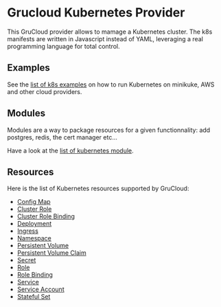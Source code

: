 # Grucloud Kubernetes Provider

This GruCloud provider allows to mamage a Kubernetes cluster. The k8s manifests are written in Javascript instead of YAML, leveraging a real programming language for total control.

## Examples

See the [list of k8s examples](https://www.grucloud.com/docs/k8s/K8sExamples) on how to run Kubernetes on minikuke, AWS and other cloud providers.

## Modules

Modules are a way to package resources for a given functionnality: add postgres, redis, the cert manager etc...

Have a look at the [list of kubernetes module](./https://www.grucloud.com/docs/k8s/K8sModules).

## Resources

Here is the list of Kubernetes resources supported by GruCloud:

- [Config Map](https://www.grucloud.com/docs/k8s/resources/ConfigMap)
- [Cluster Role](https://www.grucloud.com/docs/k8s/resources/ClusterRole)
- [Cluster Role Binding](https://www.grucloud.com/docs/k8s/resources/ClusterRoleBinding)
- [Deployment](https://www.grucloud.com/docs/k8s/resources/Deployment)
- [Ingress](https://www.grucloud.com/docs/k8s/resources/Ingress)
- [Namespace](https://www.grucloud.com/docs/k8s/resources/Namespace)
- [Persistent Volume](https://www.grucloud.com/docs/k8s/resources/PersistentVolume)
- [Persistent Volume Claim](https://www.grucloud.com/docs/k8s/resources/PersistentVolumeClaim)
- [Secret](https://www.grucloud.com/docs/k8s/resources/Secret)
- [Role](https://www.grucloud.com/docs/k8s/resources/Role)
- [Role Binding](https://www.grucloud.com/docs/k8s/resources/RoleBinding)
- [Service](https://www.grucloud.com/docs/k8s/resources/Service)
- [Service Account](https://www.grucloud.com/docs/k8s/resources/ServiceAccount)
- [Stateful Set](https://www.grucloud.com/docs/k8s/resources/StatefulSet)
